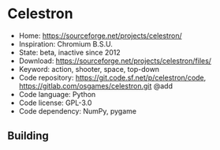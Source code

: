 # Celestron

- Home: https://sourceforge.net/projects/celestron/
- Inspiration: Chromium B.S.U.
- State: beta, inactive since 2012
- Download: https://sourceforge.net/projects/celestron/files/
- Keyword: action, shooter, space, top-down
- Code repository: https://git.code.sf.net/p/celestron/code, https://gitlab.com/osgames/celestron.git @add
- Code language: Python
- Code license: GPL-3.0
- Code dependency: NumPy, pygame

## Building
